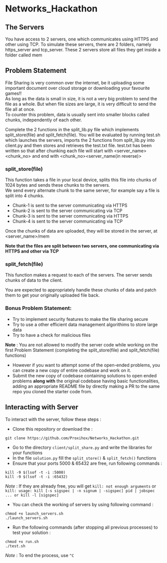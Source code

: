 # Networks_Hackathon

## The Servers
 You have access to 2 servers, one which communicates using HTTPS and other using TCP. To simulate these servers, there are 2 folders, namely https_server and tcp_server. These 2 servers store all files they get inside a folder called mem


## Problem Statement
File Sharing is very common over the internet, be it uploading some important document over cloud storage or downloading your favourite games!!</br>
As long as the data is small in size, it is not a very big problem to send the file as a whole. But when file sizes are large, it is very difficult to send the file all at once.</br>
To counter this problem, data is usually sent into smaller blocks called chunks, independently of each other.


Complete the 2 functions in the split_lib.py file which implements split_store(file) and split_fetch(file). You will be evaluated by running test.sh which launches the servers, imports the 2 functions from split_lib.py into client.py and then stores and retrieves the test.txt file. test.txt has been written so that after chunking each file will start with <server_name><chunk_no> and end with <chunk_no><server_name(in reverse)>


### split_store(file)
This function takes a file in your local device, splits this file into chunks of 1024 bytes and sends these chunks to the servers.</br>
We send every alternate chunk to the same server, for example say a file is split into 4 chunks.
* Chunk-1 is sent to the server communicating via HTTPS
* Chunk-2 is sent to the server communicating via TCP
* Chunk-3 is sent to the server communicating via HTTPS
* Chunk-4 is sent to the server communicating via TCP

Once the chunks of data are uploaded, they will be stored in the server, at <server_name>/mem

**Note that the files are split between two servers, one communicating via HTTPS and other via TCP**

### split_fetch(file)
This function makes a request to each of the servers. The server sends chunks of data to the client.

You are expected to appropriately handle these chunks of data and patch them to get your originally uploaded file back.

### Bonus Problem Statement:
* Try to implement security features to make the file sharing secure
* Try to use a other efficient data management algorithims to store large data
* Try to have a check for malicious files

**Note** : You are not allowed to modify the server code while working on the first Problem Statement (completing the split_store(file) and split_fetch(file) functions)<br>

* However if you want to attempt some of the open-ended problems, you can create a new copy of entire codebase and work on it.
* Submit the new copy of codebase containing solutions to open ended problems **along with** the original codebase having basic functionalities, adding an appropriate README file by directly making a PR to the same repo you cloned the starter code from.

## Interacting with Server
To interact with the server, follow these steps :
* Clone this repository or download the  : 
```
git clone https://github.com/Proxihox/Networks_Hackathon.git
```
* Go to the directory `client/split_share.py` and write the libraries for your functions
* In the file `solution.py` fill the `split_store()` & `split_fetch()` functions
* Ensure that your ports 5000 & 65432 are free, run following commands :
```
kill -9 $(lsof -t -i :5000)
kill -9 $(lsof -t -i :65432)
```
*Note* : If they are already free, you will get `kill: not enough arguments` or `kill: usage: kill [-s sigspec | -n signum | -sigspec] pid | jobspec ... or kill -l [sigspec]`
* You can check the working of servers by using following command :
```
chmod +x launch_servers.sh
./launch_servers.sh
```
* Run the following commands (after stopping all previous processes) to test your solution :
```
chmod +x run.sh
./test.sh
```
*Note* : To end the process, use `^C`

